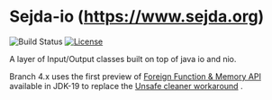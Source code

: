 Sejda-io (https://www.sejda.org)
=====
![Build Status](https://github.com/torakiki/sejda-io/actions/workflows/build.yml/badge.svg)
[![License](http://img.shields.io/badge/license-APLv2-blue.svg)](https://www.apache.org/licenses/LICENSE-2.0.html)

A layer of Input/Output classes built on top of java io and nio.

Branch 4.x uses the first preview of [Foreign Function & Memory API](https://openjdk.org/jeps/424) available in JDK-19
to replace
the [Unsafe cleaner workaround](https://github.com/torakiki/sejda-io/blob/1347d7b11273ee72b69c55e0e03bb111b1a67972/src/main/java/org/sejda/io/util/IOUtils.java#L72)
.


